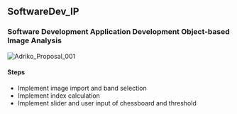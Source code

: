 ## SoftwareDev_IP
### Software Development Application Development Object-based Image Analysis
![Adriko_Proposal_001](https://user-images.githubusercontent.com/29119766/173377563-0d38b8b1-a02b-42f1-9210-2fc5ad4a8e2e.png)

#### Steps
- Implement image import and band selection
- Implement index calculation
- Implement slider and user input of chessboard and threshold

